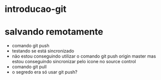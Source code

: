 # introducao-git
# salvando remotamente
* comando git push
* testando se está sincronizado
* não estou conseguindo utilizar o comando git push origin master mas estou conseguindo sincronizar pelo icone no source control
* comando git pull
* o segredo era só usar git push?